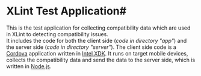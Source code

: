 # XLint Test Application#

This is the test application for collecting compatibility data which are used in XLint to detecting compatibility issues.  
It includes the code for both the client side (*code in directory "app"*) and the server side (*code in directory "server"*). The client side code is a [Cordova](https://cordova.apache.org/) application written in [Intel XDK](http://xdk.intel.com). It runs on target mobile devices, collects the compatibility data and send the data to the server side, which is written in [Node.js](https://nodejs.org).